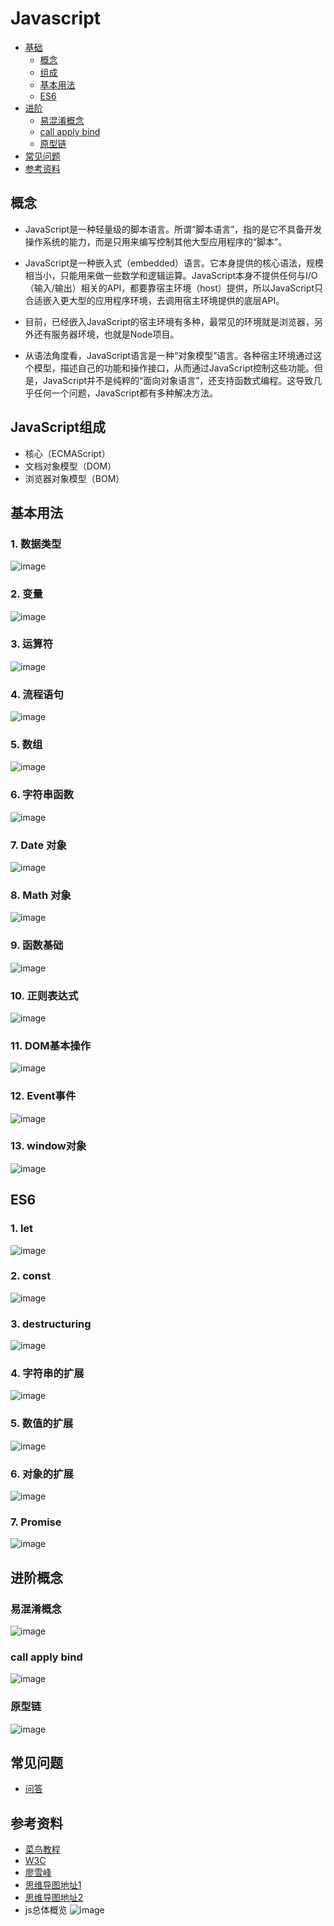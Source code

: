 # Javascript
* [基础](#基础)
    - [概念](#概念)
    - [组成](#组成)
    - [基本用法](#基本用法)
    - [ES6](#ES6)
* [进阶](#进阶)
    - [易混淆概念](#易混淆概念)
    - [call apply bind](#call-apply-bind)
    - [原型链](#原型链)
* [常见问题](#常见问题)
* [参考资料](#参考资料)  

## 概念

- JavaScript是一种轻量级的脚本语言。所谓“脚本语言”，指的是它不具备开发操作系统的能力，而是只用来编写控制其他大型应用程序的“脚本”。

- JavaScript是一种嵌入式（embedded）语言。它本身提供的核心语法，规模相当小，只能用来做一些数学和逻辑运算。JavaScript本身不提供任何与I/O（输入/输出）相关的API，都要靠宿主环境（host）提供，所以JavaScript只合适嵌入更大型的应用程序环境，去调用宿主环境提供的底层API。

- 目前，已经嵌入JavaScript的宿主环境有多种，最常见的环境就是浏览器，另外还有服务器环境，也就是Node项目。

- 从语法角度看，JavaScript语言是一种“对象模型”语言。各种宿主环境通过这个模型，描述自己的功能和操作接口，从而通过JavaScript控制这些功能。但是，JavaScript并不是纯粹的“面向对象语言”，还支持函数式编程。这导致几乎任何一个问题，JavaScript都有多种解决方法。

## JavaScript组成
- 核心（ECMAScript）
- 文档对象模型（DOM）
- 浏览器对象模型（BOM）

## 基本用法
### 1. 数据类型
![image](./img/数据类型.png)
### 2. 变量
![image](./img/变量.png)
### 3. 运算符
![image](./img/运算符.png)
### 4. 流程语句
![image](./img/流程语句.png)
### 5. 数组
![image](./img/数组.png)
### 6. 字符串函数
![image](./img/字符串函数.png)
### 7. Date 对象
![image](./img/Date对象.png)
### 8. Math 对象
![image](./img/Math对象.png)
### 9. 函数基础
![image](./img/函数基础.png)
### 10. 正则表达式
![image](./img/正则表达式.png)
### 11. DOM基本操作
![image](./img/DOM基本操作.png)
### 12. Event事件
![image](./img/Event事件.png)
### 13. window对象
![image](./img/window对象.png)

## ES6

### 1. let
![image](./img/let.png)
### 2. const
![image](./img/const.png)
### 3. destructuring
![image](./img/变量的结构赋值.png)
### 4. 字符串的扩展
![image](./img/字符串的扩展.png)
### 5. 数值的扩展
![image](./img/数值的扩展.png)
### 6. 对象的扩展
![image](./img/对象的扩展.png)
### 7. Promise
![image](./img/promise.png)
## 进阶概念

### 易混淆概念
![image](./img/进阶概念.png)
### call apply bind
![image](./img/call_apply_bind.png)
### 原型链
![image](./img/原型链.png)


## 常见问题
- [问答](https://blog.csdn.net/swallowblank/article/details/90703030?utm_medium=distribute.pc_relevant.none-task-blog-baidujs_title-6&spm=1001.2101.3001.4242)

## 参考资料
- [菜鸟教程](https://www.runoob.com//-tutorial.html)
- [W3C](https://www.w3cschool.cn/javascript/)
- [廖雪峰](https://www.liaoxuefeng.com/wiki/1022910821149312)
- [思维导图地址1](https://blog.csdn.net/robin_star_/article/details/78719658)
- [思维导图地址2](https://blog.csdn.net/a790012863/article/details/80145393?utm_medium=distribute.pc_relevant.none-task-blog-BlogCommendFromBaidu-7.control&dist_request_id=5e01f07d-e6d7-4e53-8ba7-ab18e405c4ce&depth_1-utm_source=distribute.pc_relevant.none-task-blog-BlogCommendFromBaidu-7.control)
- js总体概览
![image](./img/All.png)